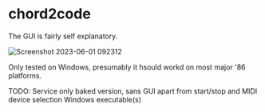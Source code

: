 # chord2code

The GUI is fairly self explanatory.

![Screenshot 2023-06-01 092312](https://github.com/tripstych/chord2code/assets/134851685/41ca8ba2-f095-4171-bfac-2de74bf4784b)

Only tested on Windows, presumably it hsould workd on most major '86 platforms.

TODO: 
Service only baked version, sans GUI apart from start/stop and MIDI device selection
Windows executable(s)
